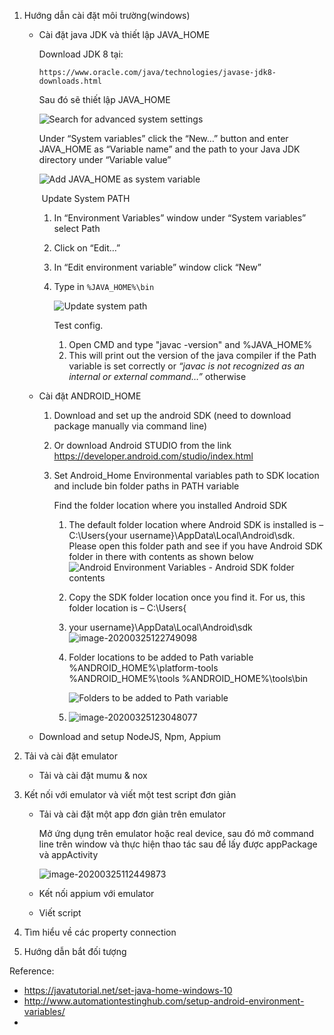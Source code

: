 1. Hướng dẫn cài đặt môi trường(windows)

   - Cài đặt java JDK và thiết lập JAVA_HOME

     Download JDK 8 tại:

     `https://www.oracle.com/java/technologies/javase-jdk8-downloads.html`

     Sau đó sẽ thiết lập JAVA_HOME

     ![Search for advanced system settings](https://javatutorial.net/wp-content/uploads/2016/08/search-for-advanced-system-settings-in-windows-10.jpg)

     Under “System variables” click the “New…” button and enter JAVA_HOME as “Variable name” and the path to your Java JDK directory under “Variable value”

     ![Add JAVA_HOME as system variable](https://javatutorial.net/wp-content/uploads/2016/08/add-java_home-as-system-variable.jpg)

     ​	Update System PATH

     1. In “Environment Variables” window under “System variables” select Path

     2. Click on “Edit…”

     3. In “Edit environment variable” window click “New”

     4. Type in `%JAVA_HOME%\bin`

        ![Update system path](https://javatutorial.net/wp-content/uploads/2016/08/update-system-path-1024x524.jpg)

        Test config.

        1. Open CMD and type "javac -version" and %JAVA_HOME%
        2. This will print out the version of the java compiler if the Path variable is set correctly or *“javac is not recognized as an internal or external command…”* otherwise

   - Cài đặt ANDROID_HOME

     1. Download and set up the android SDK (need to download package manually via command line)

     2. Or download Android STUDIO from the link https://developer.android.com/studio/index.html

     3. Set Android_Home Environmental variables path to SDK location and include bin folder paths in PATH variable

        Find the folder location where you installed Android SDK

        1. The default folder location where Android SDK is installed is – C:\Users\{your username}\AppData\Local\Android\sdk. Please open this folder path and see if you have Android SDK folder in there with contents as shown below
           ![Android Environment Variables - Android SDK folder contents](http://www.automationtestinghub.com/images/android/android-sdk-folder-and-its-contents.png)

        2. Copy the SDK folder location once you find it. For us, this folder location is – C:\Users\{

        3. your username}\AppData\Local\Android\sdk
           ![image-20200325122749098](C:\Users\haing\AppData\Roaming\Typora\typora-user-images\image-20200325122749098.png)

        4. Folder locations to be added to Path variable
           %ANDROID_HOME%\platform-tools
           %ANDROID_HOME%\tools
           %ANDROID_HOME%\tools\bin

           ![Folders to be added to Path variable](http://www.automationtestinghub.com/images/android/android-folders-to-be-added-to-path-variable.png)

        5. ![image-20200325123048077](C:\Users\haing\AppData\Roaming\Typora\typora-user-images\image-20200325123048077.png)

   - Download and setup NodeJS, Npm, Appium

2. Tải và cài đặt emulator

   - Tải và cài đặt mumu & nox

3. Kết nối với emulator và viết một test script đơn giản

   - Tải và cài đặt một app đơn giản trên emulator

     Mở ứng dụng trên emulator hoặc real device, sau đó mở command line trên window và thực hiện thao tác sau để lấy được appPackage và appActivity

     ![image-20200325112449873](C:\Users\haing\AppData\Roaming\Typora\typora-user-images\image-20200325112449873.png)

   - Kết nối appium với emulator

   - Viết script

4. Tìm hiểu về các property connection

5. Hướng dẫn bắt đối tượng

Reference: 

- https://javatutorial.net/set-java-home-windows-10
- http://www.automationtestinghub.com/setup-android-environment-variables/
- 